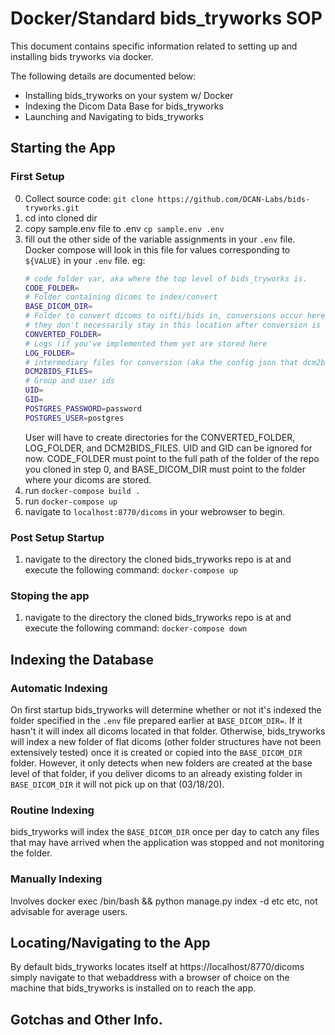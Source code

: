 # Docker/Standard bids_tryworks SOP
This document contains specific information related to setting up and installing bids
tryworks via docker.

The following details are documented below:
- Installing bids_tryworks on your system w/ Docker
- Indexing the Dicom Data Base for bids_tryworks
- Launching and Navigating to bids_tryworks

## Starting the App
### First Setup
0) Collect source code: `git clone https://github.com/DCAN-Labs/bids-tryworks.git`
1) cd into cloned dir
2) copy sample.env file to .env `cp sample.env .env`
3) fill out the other side of the variable assignments in your `.env` file. Docker compose will look in this file for values corresponding to `${VALUE}` in your `.env` file. eg:
    ```bash
    # code folder var, aka where the top level of bids_tryworks is.
    CODE_FOLDER=
    # Folder containing dicoms to index/convert
    BASE_DICOM_DIR=
    # Folder to convert dicoms to nifti/bids in, conversions occur here, but
    # they don't necessarily stay in this location after conversion is done.
    CONVERTED_FOLDER=
    # Logs (if you've implemented them yet are stored here
    LOG_FOLDER=
    # intermediary files for conversion (aka the config json that dcm2bids needs) are stored here
    DCM2BIDS_FILES=
    # Group and user ids
    UID=
    GID=
    POSTGRES_PASSWORD=password
    POSTGRES_USER=postgres
    ```
    User will have to create directories for the CONVERTED_FOLDER, LOG_FOLDER, and DCM2BIDS_FILES. UID and GID can be ignored for now. CODE_FOLDER must point to the full path of the folder of the repo you cloned in step 0, and BASE_DICOM_DIR must point to the folder where your dicoms are stored.
4) run `docker-compose build .` 
5) run `docker-compose up`
6) navigate to `localhost:8770/dicoms` in your webrowser to begin.
### Post Setup Startup
1) navigate to the directory the cloned bids_tryworks repo is at and execute the following command:
    ```docker-compose up```
### Stoping the app
1) navigate to the directory the cloned bids_tryworks repo is at and execute the following command:
    ```docker-compose down```

## Indexing the Database
### Automatic Indexing
On first startup bids_tryworks will determine whether or not it's indexed the folder specified in the `.env` file prepared earlier at `BASE_DICOM_DIR=`. If it hasn't it will index all dicoms located in that folder. Otherwise, bids_tryworks will index a new folder of flat dicoms (other folder structures have not been extensively tested) once it is created or copied into the `BASE_DICOM_DIR` folder. However, it only detects when new folders are created at the base level of that folder, if you deliver dicoms to an already existing folder in `BASE_DICOM_DIR` it will not pick up on that (03/18/20).

### Routine Indexing
bids_tryworks will index the `BASE_DICOM_DIR` once per day to catch any files that may have arrived when the application was stopped and not monitoring the folder.

### Manually Indexing
Involves docker exec <id of container> /bin/bash && python manage.py index -d <folder to index> etc etc, not advisable for average users.
## Locating/Navigating to the App
By default bids_tryworks locates itself at https://localhost/8770/dicoms simply navigate to that webaddress with a browser of choice on the machine that bids_tryworks is installed on to reach the app.
## Gotchas and Other Info.
